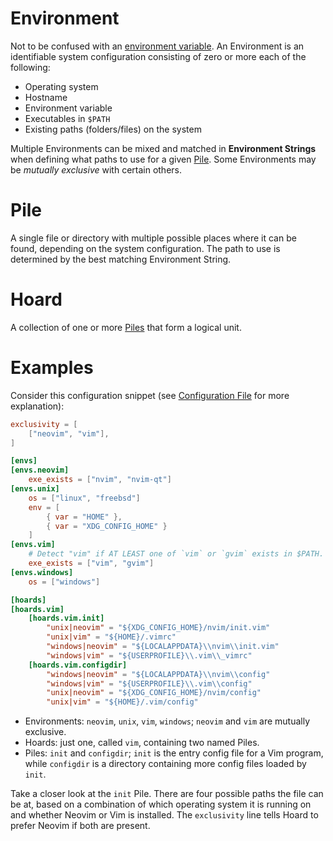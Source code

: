 # Environment

Not to be confused with an [environment variable][envvar]. An Environment is an identifiable system configuration
consisting of zero or more each of the following:

  - Operating system
  - Hostname
  - Environment variable
  - Executables in `$PATH`
  - Existing paths (folders/files) on the system

Multiple Environments can be mixed and matched in **Environment Strings** when defining what paths
to use for a given [Pile](#pile). Some Environments may be *mutually exclusive* with certain others.

# Pile

A single file or directory with multiple possible places where it can be found, depending on the
system configuration. The path to use is determined by the best matching Environment String.

# Hoard

A collection of one or more [Piles](#pile) that form a logical unit.

# Examples

Consider this configuration snippet (see [Configuration File](./config/index.md) for more explanation):

```toml
exclusivity = [
    ["neovim", "vim"],
]

[envs]
[envs.neovim]
    exe_exists = ["nvim", "nvim-qt"]
[envs.unix]
    os = ["linux", "freebsd"]
    env = [
        { var = "HOME" },
        { var = "XDG_CONFIG_HOME" }
    ]
[envs.vim]
    # Detect "vim" if AT LEAST one of `vim` or `gvim` exists in $PATH.
    exe_exists = ["vim", "gvim"]
[envs.windows]
    os = ["windows"]

[hoards]
[hoards.vim]
    [hoards.vim.init]
        "unix|neovim" = "${XDG_CONFIG_HOME}/nvim/init.vim"
        "unix|vim" = "${HOME}/.vimrc"
        "windows|neovim" = "${LOCALAPPDATA}\\nvim\\init.vim"
        "windows|vim" = "${USERPROFILE}\\.vim\\_vimrc"
    [hoards.vim.configdir]
        "windows|neovim" = "${LOCALAPPDATA}\\nvim\\config"
        "windows|vim" = "${USERPROFILE}\\.vim\\config"
        "unix|neovim" = "${XDG_CONFIG_HOME}/nvim/config"
        "unix|vim" = "${HOME}/.vim/config"
```

- Environments: `neovim`, `unix`, `vim`, `windows`; `neovim` and `vim` are mutually exclusive.
- Hoards: just one, called `vim`, containing two named Piles.
- Piles: `init` and `configdir`; `init` is the entry config file for a Vim program, while `configdir` is a directory
  containing more config files loaded by `init`.

Take a closer look at the `init` Pile. There are four possible paths the file can be at, based on a combination of which
operating system it is running on and whether Neovim or Vim is installed. The `exclusivity` line tells Hoard to prefer
Neovim if both are present.

[envvar]: https://en.wikipedia.org/wiki/Environment_variable
